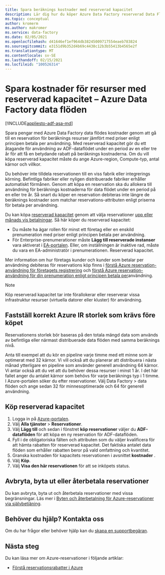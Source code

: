 ```yaml
---
title: Spara beräknings kostnader med reserverad kapacitet
description: Lär dig hur du köper Azure Data Factory reserverad Data Flow-kapacitet för att spara pengar på dina beräknings kostnader.
ms.topic: conceptual
author: kromerm
ms.author: makromer
ms.service: data-factory
ms.date: 02/05/2021
ms.openlocfilehash: d41646ef1ef964db38245009717554eaeb783824
ms.sourcegitcommit: e3151d9b352d4b69c4438c12b3b55413b4565e2f
ms.translationtype: MT
ms.contentlocale: sv-SE
ms.lasthandoff: 02/15/2021
ms.locfileid: "100526314"
---
```

# <a name="save-costs-for-resources-with-reserved-capacity---azure-data-factory-data-flows"></a>Spara kostnader för resurser med reserverad kapacitet – Azure Data Factory data flöden

[!INCLUDE[appliesto-adf-asa-md](includes/appliesto-adf-asa-md.md)]

Spara pengar med Azure Data Factory data flödes kostnader genom att gå till en reservation för beräknings resurser jämfört med priser enligt principen betala per användning. Med reserverad kapacitet gör du ett åtagande för användning av ADF-dataflödet under en period av en eller tre år för att få en betydande rabatt på beräknings kostnaderna. Om du vill köpa reserverad kapacitet måste du ange Azure-region, Compute-typ, antal kärnor och villkor.

Du behöver inte tilldela reservationen till en viss fabrik eller integrerings körning. Befintliga fabriker eller nyligen distribuerade fabriker erhåller automatiskt förmånen. Genom att köpa en reservation ska du allokera till användning för beräknings kostnaderna för data flödet under en period på en eller tre år. Så snart du köper en reservation debiteras inte längre de beräknings kostnader som matchar reservations-attributen enligt priserna för betala per användning. 

Du kan köpa [reserverad kapacitet](https://portal.azure.com) genom att välja reservationer [upp eller månads vis betalningar](https://docs.microsoft.com/azure/cost-management-billing/reservations/prepare-buy-reservation.md). Så här köper du reserverad kapacitet:

- Du måste ha ägar rollen för minst ett företag eller en enskild prenumeration med priser enligt principen betala per användning.
- För Enterprise-prenumerationer måste **Lägg till reserverade instanser** vara aktiverat i [EA-portalen](https://ea.azure.com). Eller, om inställningen är inaktive rad, måste du vara en EA-administratör i prenumerationen. Reserverad kapacitet.

Mer information om hur företags kunder och kunder som betalar per användning debiteras för reservations köp finns i [förstå Azure reservation-användning för företagets registrering](https://docs.microsoft.com/azure/cost-management-billing/reservations/understand-reserved-instance-usage-ea) och [förstå Azure reservation-användning för din prenumeration enligt principen betala per](https://docs.microsoft.com/azure/cost-management-billing/reservations/understand-reserved-instance-usage)användning.

> [!NOTE]
> Köp reserverad kapacitet tar inte förallokerar eller reserverar vissa infrastruktur resurser (virtuella datorer eller kluster) för användning.

## <a name="determine-proper-azure-ir-sizes-needed-before-purchase"></a>Fastställ korrekt Azure IR storlek som krävs före köpet

Reservationens storlek bör baseras på den totala mängd data som används av befintliga eller närmast distribuerade data flöden med samma beräknings nivå.

Anta till exempel att du kör en pipeline varje timme med ett minne som är optimerat med 32 kärnor. Vi vill också att du planerar att distribuera i nästa månad ytterligare en pipeline som använder generell användning 64 kärnor. Vi antar också att du vet att du behöver dessa resurser i minst 1 år. I det här fallet anger du antalet kärnor som behövs för varje beräknings typ i 1 timme. I Azure-portalen söker du efter reservationer. Välj Data Factory > data flöden och ange sedan 32 för minnesoptimerade och 64 för generell användning.

## <a name="buy-reserved-capacity"></a>Köp reserverad kapacitet

1. Logga in på [Azure-portalen](https://portal.azure.com).
2. Välj **Alla tjänster** > **Reservationer**.
3. Välj **Lägg till** och sedan i fönstret **köp reservationer** väljer du **ADF-dataflöden** för att köpa en ny reservation för ADF-dataflöden.
4. Fyll i de obligatoriska fälten och attributen som du väljer kvalificera för att hämta rabatten för reserverad kapacitet. Det faktiska antalet data flöden som erhåller rabatten beror på vald omfattning och kvantitet.
5. Granska kostnaden för kapacitets reservationen i avsnittet **kostnader** .
6. Välj **Köp**.
7. Välj **Visa den här reservationen** för att se inköpets status.

## <a name="cancel-exchange-or-refund-reservations"></a>Avbryta, byta ut eller återbetala reservationer

Du kan avbryta, byta ut och återbetala reservationer med vissa begränsningar. Läs mer i [Byten och återbetalning för Azure-reservationer via självbetjäning](https://docs.microsoft.com/azure/cost-management-billing/reservations/exchange-and-refund-azure-reservations).

## <a name="need-help-contact-us"></a>Behöver du hjälp? Kontakta oss

Om du har frågor eller behöver hjälp kan du [skapa en supportbegäran](https://portal.azure.com/#blade/Microsoft_Azure_Support/HelpAndSupportBlade/newsupportrequest).

## <a name="next-steps"></a>Nästa steg

Du kan läsa mer om Azure-reservationer i följande artiklar:

- [Förstå reservationsrabatter i Azure](data-flow-understand-reservation-charges.md)
